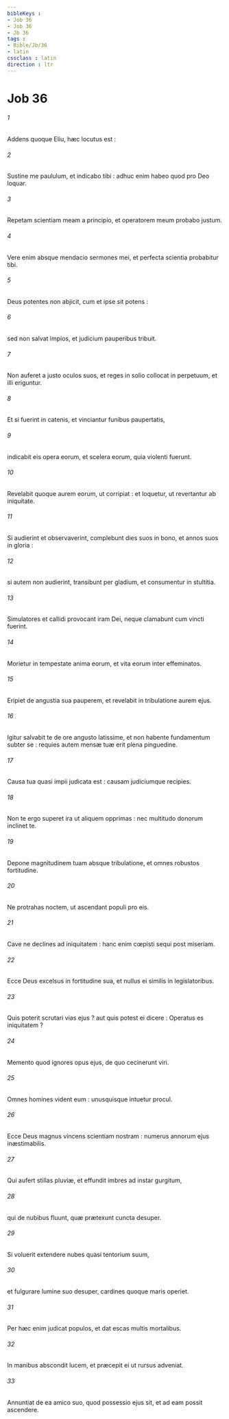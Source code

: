 ```yaml
---
bibleKeys : 
- Job 36
- Job 36
- Jb 36
tags : 
- Bible/Jb/36
- latin
cssclass : latin
direction : ltr
---
```


# Job 36

###### 1
Addens quoque Eliu, hæc locutus est :
###### 2
Sustine me paululum, et indicabo tibi : adhuc enim habeo quod pro Deo loquar.
###### 3
Repetam scientiam meam a principio, et operatorem meum probabo justum.
###### 4
Vere enim absque mendacio sermones mei, et perfecta scientia probabitur tibi.
###### 5
Deus potentes non abjicit, cum et ipse sit potens :
###### 6
sed non salvat impios, et judicium pauperibus tribuit.
###### 7
Non auferet a justo oculos suos, et reges in solio collocat in perpetuum, et illi eriguntur.
###### 8
Et si fuerint in catenis, et vinciantur funibus paupertatis,
###### 9
indicabit eis opera eorum, et scelera eorum, quia violenti fuerunt.
###### 10
Revelabit quoque aurem eorum, ut corripiat : et loquetur, ut revertantur ab iniquitate.
###### 11
Si audierint et observaverint, complebunt dies suos in bono, et annos suos in gloria :
###### 12
si autem non audierint, transibunt per gladium, et consumentur in stultitia.
###### 13
Simulatores et callidi provocant iram Dei, neque clamabunt cum vincti fuerint.
###### 14
Morietur in tempestate anima eorum, et vita eorum inter effeminatos.
###### 15
Eripiet de angustia sua pauperem, et revelabit in tribulatione aurem ejus.
###### 16
Igitur salvabit te de ore angusto latissime, et non habente fundamentum subter se : requies autem mensæ tuæ erit plena pinguedine.
###### 17
Causa tua quasi impii judicata est : causam judiciumque recipies.
###### 18
Non te ergo superet ira ut aliquem opprimas : nec multitudo donorum inclinet te.
###### 19
Depone magnitudinem tuam absque tribulatione, et omnes robustos fortitudine.
###### 20
Ne protrahas noctem, ut ascendant populi pro eis.
###### 21
Cave ne declines ad iniquitatem : hanc enim cœpisti sequi post miseriam.
###### 22
Ecce Deus excelsus in fortitudine sua, et nullus ei similis in legislatoribus.
###### 23
Quis poterit scrutari vias ejus ? aut quis potest ei dicere : Operatus es iniquitatem ?
###### 24
Memento quod ignores opus ejus, de quo cecinerunt viri.
###### 25
Omnes homines vident eum : unusquisque intuetur procul.
###### 26
Ecce Deus magnus vincens scientiam nostram : numerus annorum ejus inæstimabilis.
###### 27
Qui aufert stillas pluviæ, et effundit imbres ad instar gurgitum,
###### 28
qui de nubibus fluunt, quæ prætexunt cuncta desuper.
###### 29
Si voluerit extendere nubes quasi tentorium suum,
###### 30
et fulgurare lumine suo desuper, cardines quoque maris operiet.
###### 31
Per hæc enim judicat populos, et dat escas multis mortalibus.
###### 32
In manibus abscondit lucem, et præcepit ei ut rursus adveniat.
###### 33
Annuntiat de ea amico suo, quod possessio ejus sit, et ad eam possit ascendere.
